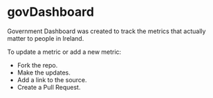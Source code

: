 # govDashboard

Government Dashboard was created to track the metrics that actually matter to people in Ireland.

To update a metric or add a new metric:
- Fork the repo.
- Make the updates.
- Add a link to the source.
- Create a Pull Request.